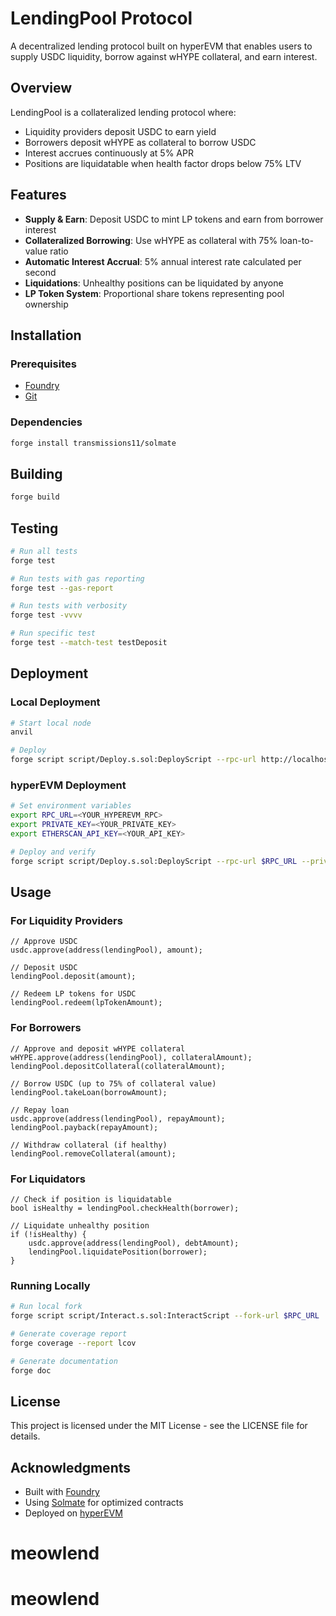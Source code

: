 # LendingPool Protocol

A decentralized lending protocol built on hyperEVM that enables users to supply USDC liquidity, borrow against wHYPE collateral, and earn interest.

## Overview

LendingPool is a collateralized lending protocol where:
- Liquidity providers deposit USDC to earn yield
- Borrowers deposit wHYPE as collateral to borrow USDC
- Interest accrues continuously at 5% APR
- Positions are liquidatable when health factor drops below 75% LTV

## Features

- **Supply & Earn**: Deposit USDC to mint LP tokens and earn from borrower interest
- **Collateralized Borrowing**: Use wHYPE as collateral with 75% loan-to-value ratio
- **Automatic Interest Accrual**: 5% annual interest rate calculated per second
- **Liquidations**: Unhealthy positions can be liquidated by anyone
- **LP Token System**: Proportional share tokens representing pool ownership

## Installation

### Prerequisites

- [Foundry](https://getfoundry.sh/)
- [Git](https://git-scm.com/)



### Dependencies

```bash
forge install transmissions11/solmate
```

## Building

```bash
forge build
```

## Testing

```bash
# Run all tests
forge test

# Run tests with gas reporting
forge test --gas-report

# Run tests with verbosity
forge test -vvvv

# Run specific test
forge test --match-test testDeposit
```

## Deployment

### Local Deployment

```bash
# Start local node
anvil

# Deploy
forge script script/Deploy.s.sol:DeployScript --rpc-url http://localhost:8545 --private-key $PRIVATE_KEY --broadcast
```

### hyperEVM Deployment

```bash
# Set environment variables
export RPC_URL=<YOUR_HYPEREVM_RPC>
export PRIVATE_KEY=<YOUR_PRIVATE_KEY>
export ETHERSCAN_API_KEY=<YOUR_API_KEY>

# Deploy and verify
forge script script/Deploy.s.sol:DeployScript --rpc-url $RPC_URL --private-key $PRIVATE_KEY --broadcast --verify
```


## Usage

### For Liquidity Providers

```solidity
// Approve USDC
usdc.approve(address(lendingPool), amount);

// Deposit USDC
lendingPool.deposit(amount);

// Redeem LP tokens for USDC
lendingPool.redeem(lpTokenAmount);
```

### For Borrowers

```solidity
// Approve and deposit wHYPE collateral
wHYPE.approve(address(lendingPool), collateralAmount);
lendingPool.depositCollateral(collateralAmount);

// Borrow USDC (up to 75% of collateral value)
lendingPool.takeLoan(borrowAmount);

// Repay loan
usdc.approve(address(lendingPool), repayAmount);
lendingPool.payback(repayAmount);

// Withdraw collateral (if healthy)
lendingPool.removeCollateral(amount);
```

### For Liquidators

```solidity
// Check if position is liquidatable
bool isHealthy = lendingPool.checkHealth(borrower);

// Liquidate unhealthy position
if (!isHealthy) {
    usdc.approve(address(lendingPool), debtAmount);
    lendingPool.liquidatePosition(borrower);
}
```


### Running Locally

```bash
# Run local fork
forge script script/Interact.s.sol:InteractScript --fork-url $RPC_URL

# Generate coverage report
forge coverage --report lcov

# Generate documentation
forge doc
```

## License

This project is licensed under the MIT License - see the LICENSE file for details.

## Acknowledgments

- Built with [Foundry](https://github.com/foundry-rs/foundry)
- Using [Solmate](https://github.com/transmissions11/solmate) for optimized contracts
- Deployed on [hyperEVM](https://hyperliquid.xyz)

# meowlend
# meowlend
